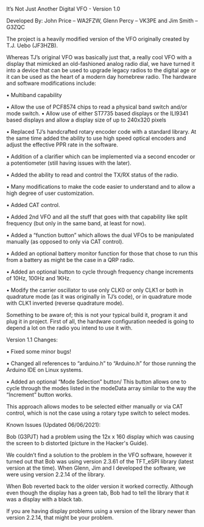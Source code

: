 It’s Not Just Another Digital VFO - Version 1.0

Developed By: John Price – WA2FZW, Glenn Percy – VK3PE and Jim Smith – G3ZQC

The project is a heavily modified version of the VFO originally created by T.J. Uebo (JF3HZB).

Whereas TJ’s original VFO was basically just that, a really cool VFO with a display that mimicked
an old-fashioned analog radio dial, we have turned it into a device that can be used to upgrade
legacy radios to the digital age or it can be used as the heart of a modern day homebrew radio.
The hardware and software modifications include:

•	Multiband capability


•	Allow the use of PCF8574 chips to read a physical band switch and/or mode switch.
•	Allow use of either ST7735 based displays or the ILI9341 based displays and allow a display size of up to 240x320 pixels

•	Replaced TJ’s handcrafted rotary encoder code with a standard library. At the same time added the ability to use high speed optical encoders and adjust the effective PPR rate in the software.

•	Addition of a clarifier which can be implemented via a second encoder or a potentiometer (still having issues with the later).
    
•	Added the ability to read and control the TX/RX status of the radio.

•	Many modifications to make the code easier to understand and to allow a high degree of user customization.

•	Added CAT control.

•	Added 2nd VFO and all the stuff that goes with that capability like split frequency (but only in the same band, at least for now).

•	Added a “function button” which allows the dual VFOs to be manipulated manually (as opposed to only via CAT control).

•	Added an optional battery monitor function for those that chose to run this from a battery as might be the case in a QRP radio.

•	Added an optional button to cycle through frequency change increments of 10Hz, 100Hz and 1KHz.

•	Modify the carrier oscillator to use only CLK0 or only CLK1 or both in quadrature mode (as it was originally in TJ’s code), or in quadrature mode with CLK1 inverted (reverse quadrature mode).

Something to be aware of; this is not your typical build it, program it and plug it in project.
First of all, the hardware configuration needed is going to depend a lot on the radio you
intend to use it with.

Version 1.1 Changes:

•	Fixed some minor bugs!

•	Changed all references to “arduino.h” to “Arduino.h” for those running the Arduino IDE on Linux systems.

•	Added an optional “Mode Selection” button/ This button allows one to cycle through the modes listed in the modeData array similar to the way the “Increment” button works.

This approach allows modes to be selected either manually or via CAT control, which is not
the case using a rotary type switch to select modes.


Known Issues (Updated 06/06/2021):

Bob (G3PJT) had a problem using the 12x x 160 display which was causing the screen to b
distorted (picture in the Hacker's Guide).

We couldn’t find a solution to the problem in the VFO software, however it turned out that
Bob was using version 2.3.61 of the TFT_eSPI library (latest version at the time). When
Glenn, Jim and I developed the software, we were using version 2.2.14 of the library. 

When Bob reverted back to the older version it worked correctly. Although even though
the display has a green tab, Bob had to tell the library that it was a display with a
black tab.

If you are having display problems using a version of the library newer than version
2.2.14, that might be your problem.
